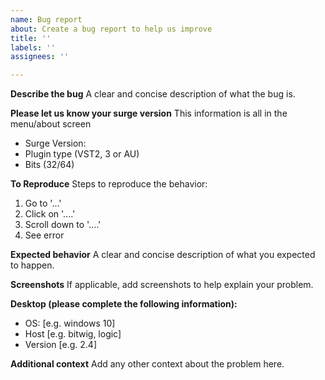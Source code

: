 ```yaml
---
name: Bug report
about: Create a bug report to help us improve
title: ''
labels: ''
assignees: ''

---
```


**Describe the bug**
A clear and concise description of what the bug is.

**Please let us know your surge version**
This information is all in the menu/about screen

* Surge Version: 
* Plugin type (VST2, 3 or AU)
* Bits (32/64)

**To Reproduce**
Steps to reproduce the behavior:
1. Go to '...'
2. Click on '....'
3. Scroll down to '....'
4. See error

**Expected behavior**
A clear and concise description of what you expected to happen.

**Screenshots**
If applicable, add screenshots to help explain your problem.

**Desktop (please complete the following information):**
 - OS: [e.g. windows 10]
 - Host [e.g. bitwig, logic]
 - Version [e.g. 2.4]

**Additional context**
Add any other context about the problem here.
